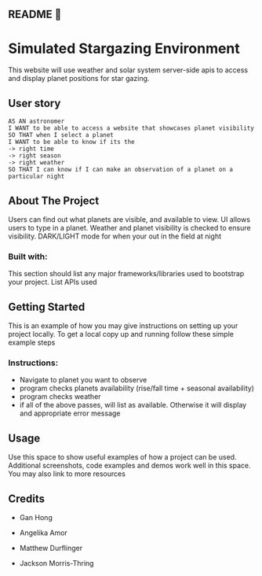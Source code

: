 ## README 📖

# Simulated Stargazing Environment
This website will use weather and solar system server-side apis to access and display planet positions for star gazing.

## User story 
```
AS AN astronomer 
I WANT to be able to access a website that showcases planet visibility
SO THAT when I select a planet
I WANT to be able to know if its the 
-> right time
-> right season
-> right weather
SO THAT I can know if I can make an observation of a planet on a particular night
```
## About The Project
Users can find out what planets are visible, and available to view. UI allows users to type in a planet. Weather and planet visibility is checked to ensure visibility. DARK/LIGHT mode for when your out in the field at night

### Built with:
This section should list any major frameworks/libraries used to bootstrap your project. List APIs used

## Getting Started
This is an example of how you may give instructions on setting up your project locally. To get a local copy up and running follow these simple example steps

### Instructions:
* Navigate to planet you want to observe
* program checks planets availability (rise/fall time + seasonal availability)
* program checks weather
* if all of the above passes, will list as available. Otherwise it will display and appropriate error message

## Usage
Use this space to show useful examples of how a project can be used. Additional screenshots, code examples and demos work well in this space. You may also link to more resources

## Credits

* Gan Hong

* Angelika Amor 

* Matthew Durflinger 

* Jackson Morris-Thring



